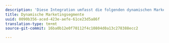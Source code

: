 ```yaml
---
description: 'Diese Integration umfasst die folgenden dynamischen Marketingsegmente '
title: Dynamische Marketingsegmente
uuid: 0090b356-aced-423e-aefe-61ce23d5a86f
translation-type: tm+mt
source-git-commit: 16ba0b12e0f70112f4c10804d0a13c278388ecc2

---
```




